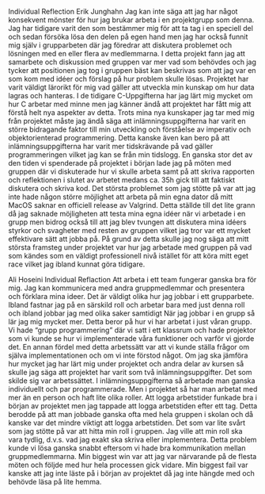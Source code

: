 
Individual Reflection
Erik Junghahn
Jag kan inte säga att jag har något konsekvent mönster för hur jag brukar arbeta i en
projektgrupp som denna. Jag har tidigare varit den som bestämmer mig för att ta tag i en
speciell del och sedan försöka lösa den delen på egen hand men jag har också funnit mig
själv i grupparbeten där jag föredrar att diskutera problemet och lösningen med en eller
flera av medlemmarna. I detta projekt fann jag att samarbete och diskussion med gruppen
var mer vad som behövdes och jag tycker att positionen jag tog i gruppen bäst kan beskrivas
som att jag var en som kom med idéer och förslag på hur problem skulle lösas.
Projektet har varit väldigt lärorikt för mig vad gäller att utveckla min kunskap om hur data
lagras och hanteras. I de tidigare C-Uppgifterna har jag lärt mig mycket om hur C arbetar
med minne men jag känner ändå att projektet har fått mig att förstå helt nya aspekter av
detta. Trots mina nya kunskaper jag tar med mig från projektet måste jag ändå säga att
inlämningsuppgifterna har varit en större bidragande faktor till min utveckling och förståelse
av imperativ och objektorienterad programmering. Detta kanske även kan bero på att
inlämningsuppgifterna har varit mer tidskrävande på vad gäller programmeringen vilket jag
kan se från min tidslogg. En ganska stor det av den tiden vi spenderade på projektet i början
lade jag på möten med gruppen där vi diskuterade hur vi skulle arbeta samt på att skriva
rapporten och reflektionen i slutet av arbetet medans ca. 35h gick till att faktiskt diskutera
och skriva kod.
Det största problemet som jag stötte på var att jag inte hade någon större möjlighet att
arbeta på min egna dator då mitt MacOS saknar en officiell release av Valgrind. Detta ställde
till det lite grann då jag saknade möjligheten att testa mina egna idéer när vi arbetade i en
grupp men bidrog också till att jag blev tvungen att diskutera mina idéers styrkor och
svagheter med resten av gruppen vilket jag tror var ett mycket effektivare sätt att jobba på.
På grund av detta skulle jag nog säga att mitt största framsteg under projektet var hur jag
arbetade med gruppen på vad som kändes som en väldigt professionell nivå istället för att
köra mitt eget race vilket jag ibland kunnat göra tidigare.




Ali Hoseini 
Individual Reflaction
Att arbeta i ett team fungerar ganska bra för mig. Jag kan kommunicera 	med andra gruppmedlemmar och presentera och förklara mina ideer. Det är väldigt olika hur jag jobbar i ett grupparbete. Ibland fastnar jag på en särskild roll och arbetar bara med just denna roll och ibland jobbar jag med olika saker samtidigt
När jag jobbar i en grupp så lär jag mig mycket mer. Detta beror på hur vi har arbetat i just våran grupp. Vi hade “grupp programmering” där vi satt i ett klassrum och hade projektor som vi kunde se hur vi implementerade våra funktioner och varför vi gjorde det. En annan fördel med detta arbetssätt var att vi kunde ställa frågor om själva implementationen och om vi inte förstod något.
Om jag ska jämföra hur mycket jag har lärt mig under projektet och andra delar av kursen så skulle jag säga att projektet har varit som två inlämningsuppgifter. Det som skilde sig var arbetssättet. I inlämningsuppgifterna så arbetade man ganska individuellt och par programmerade. Men i projektet så har man arbetat med mer än en person och haft lite olika roller.
Att logga arbetstider funkade bra i början av projektet men jag tappade att logga arbetstiden efter ett tag. Detta berodde på att man jobbade ganska ofta med hela gruppen i skolan och då kanske var det mindre viktigt att logga arbetstiden. 
Det som var lite svårt som jag stötte på var att hitta min roll i gruppen. Jag ville att min roll ska vara tydlig, d.v.s. vad jag exakt ska skriva eller implementera. Detta problem kunde vi lösa ganska snabbt eftersom vi hade bra kommunikation mellan gruppmedlemmarna. Min biggest win var att jag var närvarande på de flesta möten och följde med hur hela processen gick vidare. Min biggest fail var kanske att jag inte läste på i början av projektet då jag inte hängde med och behövde läsa på lite hemma. 

